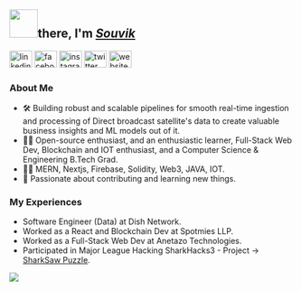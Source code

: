 ## <img src="https://i.pinimg.com/originals/57/5a/20/575a20918d349a354cc636a0d49b35a0.gif" height="50">there,  I'm [*Souvik*](https://github.com/souviknsl07)
[<img src='https://cdn.jsdelivr.net/npm/simple-icons@3.0.1/icons/linkedin.svg' alt='linkedin' height='30' width="40">](https://www.linkedin.com/in/souvik-nath-6b35691b0) 
[<img src='https://cdn.jsdelivr.net/npm/simple-icons@3.0.1/icons/facebook.svg' alt='facebook' height='30' width="40">](https://www.facebook.com/souvik.nath.12914) 
[<img src='https://cdn.jsdelivr.net/npm/simple-icons@3.0.1/icons/instagram.svg' alt='instagram' height='30' width="40">](https://www.instagram.com/iamsouviknath) 
[<img src='https://cdn.jsdelivr.net/npm/simple-icons@3.0.1/icons/twitter.svg' alt='twitter' height='30' width="40">](https://twitter.com/iamsouviknath) 
[<img src='https://cdn.jsdelivr.net/npm/simple-icons@3.0.1/icons/icloud.svg' alt='website' height='30' width="40">](https://souvik-nath.web.app)

### About Me 
- 🛠️ Building robust and scalable pipelines for smooth real-time ingestion and processing of Direct broadcast satellite's data to create valuable business insights and ML models out of it.
- 👨‍🎓 Open-source enthusiast, and an enthusiastic learner, Full-Stack Web Dev, Blockchain and IOT enthusiast, and a Computer Science & Engineering B.Tech Grad.
- 👨‍💻 MERN, Nextjs, Firebase, Solidity, Web3, JAVA, IOT.
- 🤝 Passionate about contributing and learning new things.
 

### My Experiences
- Software Engineer (Data) at Dish Network.
- Worked as a React and Blockchain Dev at Spotmies LLP.
- Worked as a Full-Stack Web Dev at Anetazo Technologies.
- Participated in Major League Hacking SharkHacks3 - Project -> [SharkSaw Puzzle](https://github.com/souviknsl07/SharkSaw-Puzzle).</br>
 


<!-- ![Github stats](https://github-readme-stats.vercel.app/api?username=souviknsl07)<br/>-->
![](https://komarev.com/ghpvc/?username=souviknsl07&label=Visitors&style=plastic)
